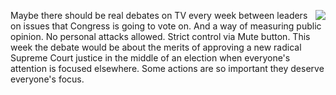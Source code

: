 <img src="http://scripting.com/images/2020/03/28/hillary.png" border="0" align="right">Maybe there should be real debates on TV every week between leaders on issues that Congress is going to vote on. And a way of measuring public opinion. No personal attacks allowed. Strict control via Mute button. This week the debate would be about the merits of approving a new radical Supreme Court justice in the middle of an election when everyone's attention is focused elsewhere. Some actions are so important they deserve everyone's focus. 
